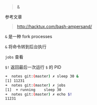 > &

参考文章

> http://hacktux.com/bash-ampersand/

`&` 是一种 fork processes

`&` 将命令转到后台执行

`jobs` 查看

`$!` 返回最后一次运行 `$` 的 PID

```bash
➜  notes git:(master) ✗ sleep 30 &
[1] 11231
➜  notes git:(master) ✗ jobs
[1]  + running    sleep 30
➜  notes git:(master) ✗ echo $!
11231
```